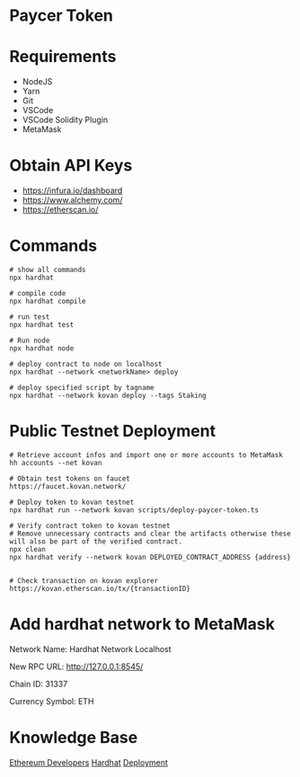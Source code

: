 # Paycer Token

# Requirements
- NodeJS
- Yarn
- Git
- VSCode
- VSCode Solidity Plugin
- MetaMask

# Obtain API Keys
- https://infura.io/dashboard
- https://www.alchemy.com/
- https://etherscan.io/


# Commands
```
# show all commands
npx hardhat

# compile code
npx hardhat compile

# run test
npx hardhat test

# Run node
npx hardhat node

# deploy contract to node on localhost
npx hardhat --network <networkName> deploy

# deploy specified script by tagname
npx hardhat --network kovan deploy --tags Staking
```

# Public Testnet Deployment
```
# Retrieve account infos and import one or more accounts to MetaMask
hh accounts --net kovan

# Obtain test tokens on faucet
https://faucet.kovan.network/

# Deploy token to kovan testnet
npx hardhat run --network kovan scripts/deploy-paycer-token.ts

# Verify contract token to kovan testnet
# Remove unnecessary contracts and clear the artifacts otherwise these will also be part of the verified contract.
npx clean
npx hardhat verify --network kovan DEPLOYED_CONTRACT_ADDRESS {address}


# Check transaction on kovan explorer
https://kovan.etherscan.io/tx/{transactionID}
```

# Add hardhat network to MetaMask
Network Name:
Hardhat Network Localhost

New RPC URL:
http://127.0.0.1:8545/

Chain ID:
31337

Currency Symbol:
ETH


# Knowledge Base
[Ethereum Developers](https://ethereum.org/de/developers/)
[Hardhat](https://hardhat.org/)
[Deployment](https://hardhat.org/plugins/hardhat-deploy.html)